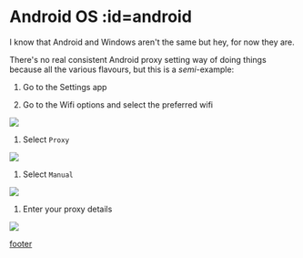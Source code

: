 # <i class="i-android"></i> Android OS :id=android

I know that Android and Windows aren't the same but hey, for now they are.

There's no real consistent Android proxy setting way of doing things because all the various flavours, but this is a _semi_-example:

1. Go to the Settings app

1. Go to the Wifi options and select the preferred wifi

 ![](../assets/windows/image19.jpg)

1. Select `Proxy`

 ![](../assets/windows/image20.jpg)

1. Select `Manual`

 ![](../assets/windows/image21.jpg)

1. Enter your proxy details

 ![](../assets/windows/image22.jpg)

[footer](../site/footer.md ':include')

